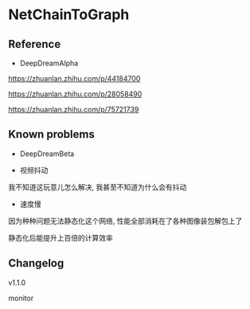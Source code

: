 # NetChainToGraph


## Reference

- DeepDreamAlpha

https://zhuanlan.zhihu.com/p/44184700

https://zhuanlan.zhihu.com/p/28058490

https://zhuanlan.zhihu.com/p/75721739



## Known problems

- DeepDreamBeta

- 视频抖动

我不知道这玩意儿怎么解决, 我甚至不知道为什么会有抖动

- 速度慢

因为种种问题无法静态化这个网络, 性能全部消耗在了各种图像装包解包上了

静态化后能提升上百倍的计算效率


## Changelog


v1.1.0

monitor



